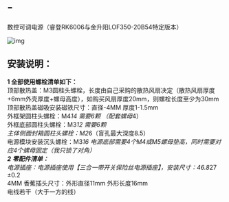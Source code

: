 # -
数控可调电源（睿登RK6006与金升阳LOF350-20B54特定版本）

![img](https://github.com/DowsonTseng/Mobula/blob/main/%E5%8F%AF%E8%B0%83%E7%94%B5%E6%BA%90%E8%AE%BE%E8%AE%A13%20v40.png)

## 安装说明：  
  **1 全部使用螺栓清单如下：**  
      顶部散热盖：M3圆柱头螺栓，长度由自己采购的散热风扇决定（散热风扇厚度+6mm外壳厚度+螺母高度），如购买风扇厚度20mm，则螺栓长度至少为30mm  
      顶部散热盖磁吸安装磁铁尺寸：直径-4MM  厚度1-1.5mm  
      外框架圆柱头螺栓：M4*14  需要6颗 （配套螺母*4）  
      外框底部圆柱头螺栓：M3*12 需要6颗  
      主体侧面封箱圆柱头螺栓：M2*6（盲孔最大深度8.5）   
      电源模块安装沉头螺栓：M3*16  电源底部需要4个M4或M5螺母垫高，同时需要对应4个螺母固定（我只锁了对角）  
  **2 零配件清单：**  
      电源插座：电源插座使用【三合一带开关保险丝电源插座】，安装尺寸：46.8*27 ±0.2    
      4MM 香蕉插头尺寸：外形直径11mm 外形长度16mm  
      电线若干（大于一方的线）  
